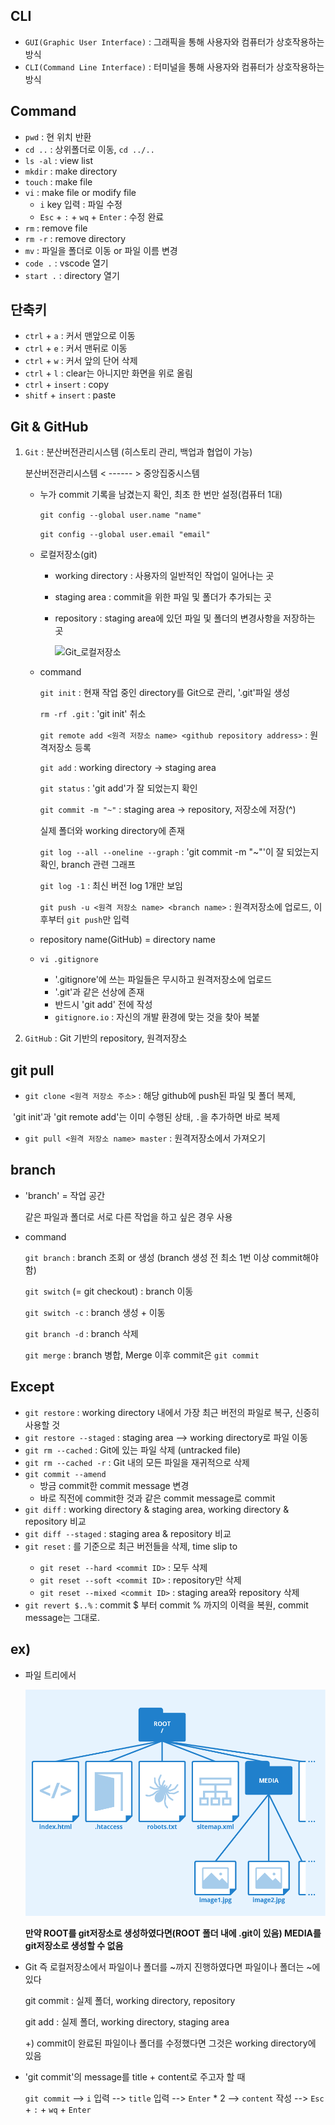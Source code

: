 ## CLI

- `GUI(Graphic User Interface)` : 그래픽을 통해 사용자와 컴퓨터가 상호작용하는 방식
- `CLI(Command Line Interface)` : 터미널을 통해 사용자와 컴퓨터가 상호작용하는 방식



## Command

- `pwd` : 현 위치 반환
- `cd ..` : 상위폴더로 이동, `cd ../..`
- `ls -al` : view list
- `mkdir` : make directory
- `touch` : make file
- `vi` : make file or modify file
  - `i` key 입력 : 파일 수정 
  - `Esc` + `:` + `wq` + `Enter` : 수정 완료
- `rm` : remove file
- `rm -r` : remove directory
- `mv` : 파일을 폴더로 이동 or 파일 이름 변경
- `code .` : vscode 열기
- `start .` : directory 열기



## 단축키

- `ctrl` + `a` : 커서 맨앞으로 이동
- `ctrl` + `e` : 커서 맨뒤로 이동
- `ctrl` + `w` : 커서 앞의 단어 삭제
- `ctrl` + `l` : clear는 아니지만 화면을 위로 올림
- `ctrl` + `insert` : copy
- `shitf` + `insert` : paste



## Git & GitHub

1. `Git` : 분산버전관리시스템 (히스토리 관리, 백업과 협업이 가능)

   분산버전관리시스템 < ------ > 중앙집중시스템

   - 누가 commit 기록을 남겼는지 확인, 최초 한 번만 설정(컴퓨터 1대)

     `git config --global user.name "name"`

     `git config --global user.email "email"`

   - 로컬저장소(git)

     - working directory : 사용자의 일반적인 작업이 일어나는 곳

     - staging area : commit을 위한 파일 및 폴더가 추가되는 곳

     - repository : staging area에 있던 파일 및 폴더의 변경사항을 저장하는 곳

       ![Git_로컬저장소](https://search.pstatic.net/common/?src=http%3A%2F%2Fblogfiles.naver.net%2FMjAxOTAyMjdfMjgg%2FMDAxNTUxMjI1MzEyOTE0.9g9R2dJrqgPVZ00cHGKxs_JETES6BCum8XxWMzl1yBUg.IxtC5sAMAf-PboVDCCCXXLrRgVlH9rkdRQ2DJrm0yUYg.PNG.gmkjh74%2F1.png&type=sc960_832)

   - command

     `git init` : 현재 작업 중인 directory를 Git으로 관리, '.git'파일 생성

     `rm -rf .git` : 'git init' 취소

     `git remote add <원격 저장소 name> <github repository address>` : 원격저장소 등록

     `git add` : working directory -> staging area

     `git status` : 'git add'가 잘 되었는지 확인

     `git commit -m "~"` : staging area -> repository, 저장소에 저장(^) 

     실제 폴더와 working directory에 존재

     `git log --all --oneline --graph` : 'git commit -m "~"'이 잘 되었는지 확인, branch 관련 그래프

     `git log -1` : 최신 버전 log 1개만 보임

     `git push -u <원격 저장소 name> <branch name>` : 원격저장소에 업로드, 이후부터 `git push`만 입력

   - repository name(GitHub) = directory name
   - `vi .gitignore`

     - '.gitignore'에 쓰는 파일들은 무시하고 원격저장소에 업로드
     - '.git'과 같은 선상에 존재
     - 반드시 'git add' 전에 작성
     - `gitignore.io` : 자신의 개발 환경에 맞는 것을 찾아 복붙

2. `GitHub` : Git 기반의 repository, 원격저장소



## git pull

- `git clone <원격 저장소 주소>` : 해당 github에 push된 파일 및 폴더 복제,

​																'git init'과 'git remote add'는 이미 수행된 상태, `.`을 추가하면 바로 복제

- `git pull <원격 저장소 name> master` : 원격저장소에서 가져오기



## branch

- 'branch' = 작업 공간

  같은 파일과 폴더로 서로 다른 작업을 하고 싶은 경우 사용

- command

  `git branch` : branch 조회 or 생성 (branch 생성 전 최소 1번 이상 commit해야 함)

  `git switch` (= git checkout) : branch 이동

  `git switch -c` : branch 생성 + 이동

  `git branch -d` : branch 삭제

  `git merge` : branch 병합, Merge 이후 commit은 `git commit`



## Except

- `git restore` : working directory 내에서 가장 최근 버전의 파일로 복구, 신중히 사용할 것
- `git restore --staged` : staging area --> working directory로 파일 이동
- `git rm --cached` : Git에 있는 파일 삭제 (untracked file)
- `git rm --cached -r` : Git 내의 모든 파일을 재귀적으로 삭제
- `git commit --amend`
  - 방금 commit한 commit message 변경
  - 바로 직전에 commit한 것과 같은 commit message로 commit
- `git diff` : working directory & staging area, working directory & repository 비교
- `git diff --staged` : staging area & repository 비교
- `git reset` : <commit ID>를 기준으로 최근 버전들을 삭제, time slip to <commit ID>
  - `git reset --hard <commit ID>` : 모두 삭제
  - `git reset --soft <commit ID>` : repository만 삭제
  - `git reset --mixed <commit ID>` : staging area와 repository 삭제
- `git revert $..%` : commit $ 부터 commit % 까지의 이력을 복원, commit message는 그대로.

## ex)

- 파일 트리에서

  ![파일 트리](git/Root-Directory-16415651450506.png)

  **만약 ROOT를 git저장소로 생성하였다면(ROOT 폴더 내에 .git이 있음) MEDIA를 git저장소로 생성할 수 없음**

- Git 즉 로컬저장소에서 파일이나 폴더를 ~까지 진행하였다면 파일이나 폴더는 ~에 있다

  git commit : 실제 폴더, working directory, repository

  git add : 실제 폴더, working directory, staging area

  +) commit이 완료된 파일이나 폴더를 수정했다면 그것은 working directory에 있음

- 'git commit'의 message를 title + content로 주고자 할 때

  `git commit` --> `i` 입력 --> `title` 입력 --> `Enter` * 2 --> `content` 작성 --> `Esc` + `:` + `wq` + `Enter`